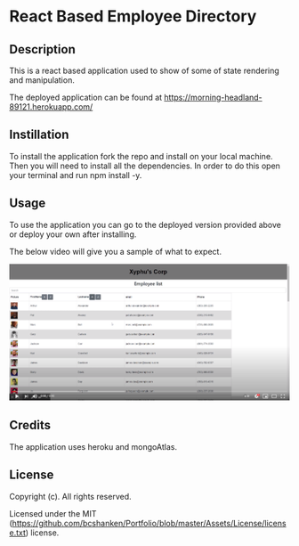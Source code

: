 # React Based Employee Directory

## Description

This is a react based application used to show of some of state rendering and manipulation.

The deployed application can be found at https://morning-headland-89121.herokuapp.com/



## Instillation

To install the application fork the repo and install on your local machine. Then you will need to install all the dependencies.  In order to do this open your terminal and run npm install -y. 

## Usage

To use the application you can go to the deployed version provided above or deploy your own after installing. 

The below video will give you a sample of what to expect. 

<a href="https://www.youtube.com/watch?v=u2USDutUH9U&feature=youtu.be" target="_blank"><img src="https://github.com/bcshanken/reactEmployees/blob/master/imgs/videoimg.PNG?raw=true" 
alt="video image" /></a>



## Credits

The application uses heroku and mongoAtlas. 

## License
Copyright (c). All rights reserved.

Licensed under the MIT (https://github.com/bcshanken/Portfolio/blob/master/Assets/License/license.txt) license.